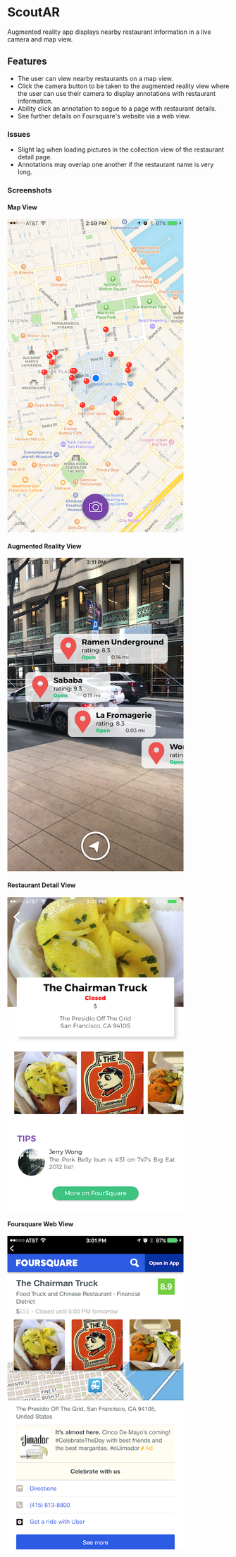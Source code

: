 # ScoutAR
Augmented reality app displays nearby restaurant information in a live camera and map view.

## Features
* The user can view nearby restaurants on a map view.
* Click the camera button to be taken to the augmented reality view where the user can use their camera to display annotations with restaurant information.
* Ability click an annotation to segue to a page with restaurant details.
* See further details on Foursquare's website via a web view.

### Issues
* Slight lag when loading pictures in the collection view of the restaurant detail page.
* Annotations may overlap one another if the restaurant name is very long.

### Screenshots
#### Map View

![Map View](ReadMeImages/MapView.png)

#### Augmented Reality View

![Augmented Reality View](ReadMeImages/CameraView.png)

#### Restaurant Detail View

![Restaurant Detail View](ReadMeImages/DetailView.png)

#### Foursquare Web View

![Foursquare Web View](ReadMeImages/FourSquare.png)
